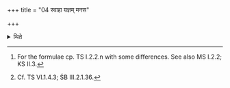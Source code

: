 +++
title = "04 स्वाहा यज्ञम् मनस"

+++

<details><summary>थिते</summary>

4. with svāhā yajñaṁ manasaḤ the two (small fingers); with svāhā divaḥ the two (ring fingers); with svāhā pr̥thivyāḥ the two (middle-fingers); with svāhororantarikṣāt the two (index fingers); he makes fists with svāhā yajñaḥ vātādārabhe[^1] and restrains his speech.[^2]



[^1]: For the formulae cp. TS I.2.2.n with some differences. See also MS I.2.2; KS II.3.  


[^2]: Cf. TS VI.1.4.3; ŚB III.2.1.36.
</details>
